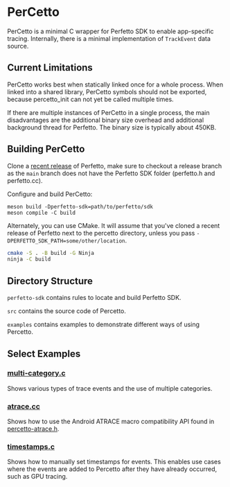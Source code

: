 # PerCetto

PerCetto is a minimal C wrapper for Perfetto SDK to enable app-specific
tracing. Internally, there is a minimal implementation of `TrackEvent` data
source.

## Current Limitations

PerCetto works best when statically linked once for a whole process.
When linked into a shared library, PerCetto symbols should not be exported,
because percetto_init can not yet be called multiple times.

If there are multiple instances of PerCetto in a single process, the main
disadvantages are the additional binary size overhead and additional background
thread for Perfetto. The binary size is typically about 450KB.

## Building PerCetto

Clone a [recent release](https://github.com/google/perfetto/releases) of
Perfetto, make sure to checkout a release branch as the `main` branch does
not have the Perfetto SDK folder (perfetto.h and perfetto.cc).

Configure and build PerCetto:
```
meson build -Dperfetto-sdk=path/to/perfetto/sdk
meson compile -C build
```

Alternately, you can use CMake. It will assume that you've cloned a recent
release of Perfetto next to the percetto directory, unless you pass
`-DPERFETTO_SDK_PATH=some/other/location`.

```sh
cmake -S . -B build -G Ninja
ninja -C build
```

## Directory Structure

`perfetto-sdk` contains rules to locate and build Perfetto SDK.

`src` contains the source code of Percetto.

`examples` contains examples to demonstrate different ways of using Percetto.

## Select Examples

### [multi-category.c](examples/multi-category.c)

Shows various types of trace events and the use of multiple categories.

### [atrace.cc](examples/atrace.cc)

Shows how to use the Android ATRACE macro compatibility API found in
[percetto-atrace.h](src/percetto-atrace.h).

### [timestamps.c](examples/timestamps.c)

Shows how to manually set timestamps for events. This enables use cases where
the events are added to Percetto after they have already occurred, such as
GPU tracing.
